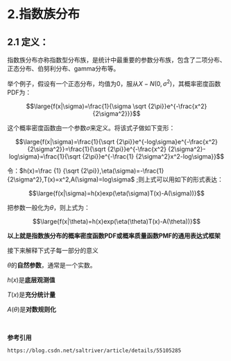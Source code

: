 # 2.指数族分布

## 2.1 定义：
指数族分布亦称指数型分布族，是统计中最重要的参数分布族，包含了二项分布、正态分布、伯努利分布、gamma分布等。

举个例子，假设有一个正态分布，均值为0，服从$X-N(0,\sigma^2)$，其概率密度函数PDF为：

$$\large{f(x|\sigma)=\frac{1}{\sigma \sqrt {2\pi}}e^{-\frac{x^2} {2\sigma^2}}}$$

这个概率密度函数由一个参数$\sigma$来定义。将该式子做如下变形：

$$\large{f(x|\sigma)=\frac{1}{\sqrt {2\pi}}e^{-log\sigma}e^{-\frac{x^2} {2\sigma^2}}=\frac{1}{\sqrt {2\pi}}e^{-\frac{x^2} {2\sigma^2}-log\sigma}=\frac{1}{\sqrt {2\pi}}e^{-\frac{1} {2\sigma^2}x^2-log\sigma}}$$

令：$h(x)=\frac {1} {\sqrt {2\pi}},\eta(\sigma)=-\frac{1} {2\sigma^2},T(x)=x^2,A(\sigma)=log\sigma$ ;则上式可以用如下的形式表达：

$$\large{f(x|\sigma)=h(x)exp(\eta(\sigma)T(x)-A(\sigma))}$$


把参数一般化为$\theta$，则上式为：

$$\large{f(x|\theta)=h(x)exp(\eta(\theta)T(x)-A(\theta))}$$

**以上就是指数族分布的概率密度函数PDF或概率质量函数PMF的通用表达式框架**

接下来解释下式子每一部分的意义

$\theta$的**自然参数**，通常是一个实数。

$h(x)$是**底层观测值**

$T(x)$是**充分统计量**

$A(\theta)$是**对数规则化**

<br>

**参考引用**

    https://blog.csdn.net/saltriver/article/details/55105285